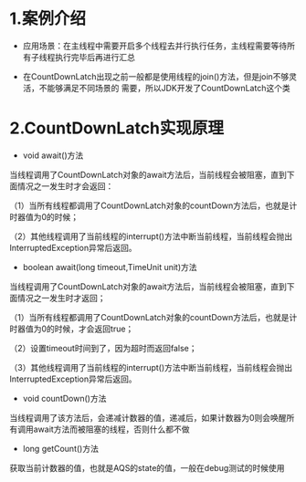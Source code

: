 # 1.案例介绍

- 应用场景：在主线程中需要开启多个线程去并行执行任务，主线程需要等待所有子线程执行完毕后再进行汇总

- 在CountDownLatch出现之前一般都是使用线程的join()方法，但是join不够灵活，不能够满足不同场景的
需要，所以JDK开发了CountDownLatch这个类

# 2.CountDownLatch实现原理
- void await()方法

当线程调用了CountDownLatch对象的await方法后，当前线程会被阻塞，直到下面情况之一发生时才会返回：

（1）当所有线程都调用了CountDownLatch对象的countDown方法后，也就是计时器值为0的时候；

（2）其他线程调用了当前线程的interrupt()方法中断当前线程，当前线程会抛出InterruptedException异常后返回。

- boolean await(long timeout,TimeUnit unit)方法

当线程调用了CountDownLatch对象的await方法后，当前线程会被阻塞，直到下面情况之一发生时才返回；

（1）当所有线程都调用了CountDownLatch对象的countDown方法后，也就是计时器值为0的时候，才会返回true；

（2）设置timeout时间到了，因为超时而返回false；

（3）其他线程调用了当前线程的interrupt()方法中断当前线程，当前线程会抛出InterruptedException异常后返回。

- void countDown()方法

当线程调用了该方法后，会递减计数器的值，递减后，如果计数器为0则会唤醒所有调用await方法而被阻塞的线程，否则什么都不做

- long getCount()方法

获取当前计数器的值，也就是AQS的state的值，一般在debug测试的时候使用